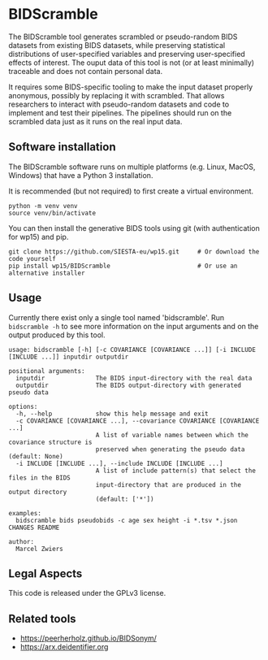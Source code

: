 # BIDScramble

The BIDScramble tool generates scrambled or pseudo-random BIDS datasets from existing BIDS datasets, while preserving statistical distributions of user-specified variables and preserving user-specified effects of interest. The ouput data of this tool is not (or at least minimally) traceable and does not contain personal data.

It requires some BIDS-specific tooling to make the input dataset properly anonymous, possibly by replacing it with scrambled. That allows researchers to interact with pseudo-random datasets and code to implement and test their pipelines. The pipelines should run on the scrambled data just as it runs on the real input data.

## Software installation

The BIDScramble software runs on multiple platforms (e.g. Linux, MacOS, Windows) that have a Python 3 installation.

It is recommended (but not required) to first create a virtual environment.

```console
python -m venv venv
source venv/bin/activate
```

You can then install the generative BIDS tools using git (with authentication for wp15) and pip.

```console
git clone https://github.com/SIESTA-eu/wp15.git     # Or download the code yourself
pip install wp15/BIDScramble                        # Or use an alternative installer
```

## Usage

Currently there exist only a single tool named 'bidscramble'. Run ``bidscramble -h`` to see more information on the input arguments and on the output produced by this tool.

```console
usage: bidscramble [-h] [-c COVARIANCE [COVARIANCE ...]] [-i INCLUDE [INCLUDE ...]] inputdir outputdir

positional arguments:
  inputdir              The BIDS input-directory with the real data
  outputdir             The BIDS output-directory with generated pseudo data

options:
  -h, --help            show this help message and exit
  -c COVARIANCE [COVARIANCE ...], --covariance COVARIANCE [COVARIANCE ...]
                        A list of variable names between which the covariance structure is
                        preserved when generating the pseudo data (default: None)
  -i INCLUDE [INCLUDE ...], --include INCLUDE [INCLUDE ...]
                        A list of include pattern(s) that select the files in the BIDS
                        input-directory that are produced in the output directory
                        (default: ['*'])

examples:
  bidscramble bids pseudobids -c age sex height -i *.tsv *.json CHANGES README

author:
  Marcel Zwiers
```

## Legal Aspects

This code is released under the GPLv3 license.

## Related tools

- https://peerherholz.github.io/BIDSonym/
- https://arx.deidentifier.org
